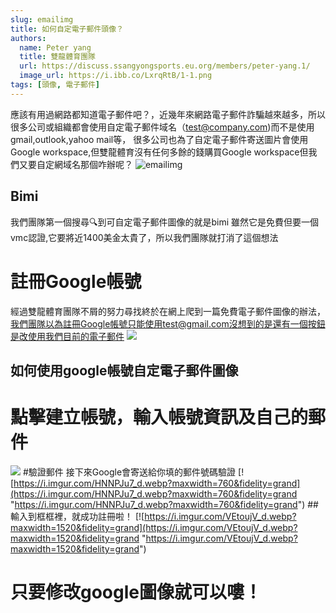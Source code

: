 ```yaml
---
slug: emailimg
title: 如何自定電子郵件頭像？
authors:
  name: Peter yang
  title: 雙龍體育團隊
  url: https://discuss.ssangyongsports.eu.org/members/peter-yang.1/
  image_url: https://i.ibb.co/LxrqRtB/1-1.png
tags: [頭像, 電子郵件]
---
```

應該有用過網路都知道電子郵件吧？，近幾年來網路電子郵件詐騙越來越多，所以很多公司或組織都會使用自定電子郵件域名（test@company.com)而不是使用gmail,outlook,yahoo mail等，
很多公司也為了自定電子郵件寄送圖片會使用Google workspace,但雙龍體育沒有任何多餘的錢購買Google workspace但我們又要自定網域名那個咋辦呢？
![emailimg](https://i.imgur.com/Azpc1bp_d.webp?maxwidth=1520&fidelity=grand)
<!--truncate-->
## Bimi
我們團隊第一個搜尋🔍到可自定電子郵件圖像的就是bimi
雖然它是免費但要一個vmc認證,它要將近1400美金太貴了，所以我們團隊就打消了這個想法
# 註冊Google帳號
經過雙龍體育團隊不屑的努力尋找終於在網上爬到一篇免費電子郵件圖像的辦法，
我們團隊以為註冊Google帳號只能使用test@gmail.com沒想到的是還有一個按鈕是改使用我們目前的電子郵件
[![](https://i.imgur.com/5cZgSyT_d.webp?maxwidth=1520&fidelity=grand)](http://https://i.imgur.com/5cZgSyT_d.webp?maxwidth=1520&fidelity=grand)
## 如何使用google帳號自定電子郵件圖像
# 點擊建立帳號，輸入帳號資訊及自己的郵件
[![](https://i.imgur.com/GecDvkj_d.webp?maxwidth=1520&fidelity=grand)](https://i.imgur.com/GecDvkj_d.webp?maxwidth=1520&fidelity=grand)
#驗證郵件
接下來Google會寄送給你填的郵件號碼驗證
[![https://i.imgur.com/HNNPJu7_d.webp?maxwidth=760&fidelity=grand](https://i.imgur.com/HNNPJu7_d.webp?maxwidth=760&fidelity=grand "https://i.imgur.com/HNNPJu7_d.webp?maxwidth=760&fidelity=grand")
##輸入到框框裡，就成功註冊啦！
[![https://i.imgur.com/VEtoujV_d.webp?maxwidth=1520&fidelity=grand](https://i.imgur.com/VEtoujV_d.webp?maxwidth=1520&fidelity=grand "https://i.imgur.com/VEtoujV_d.webp?maxwidth=1520&fidelity=grand")
# 只要修改google圖像就可以嘍！
